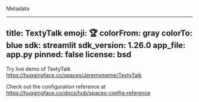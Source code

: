 
Metadata


---
title: TextyTalk
emoji: 🏆
colorFrom: gray
colorTo: blue
sdk: streamlit
sdk_version: 1.26.0
app_file: app.py
pinned: false
license: bsd
---
Try live demo of TextyTalk https://huggingface.co/spaces/Jeremymeme/TextyTalk

Check out the configuration reference at https://huggingface.co/docs/hub/spaces-config-reference
